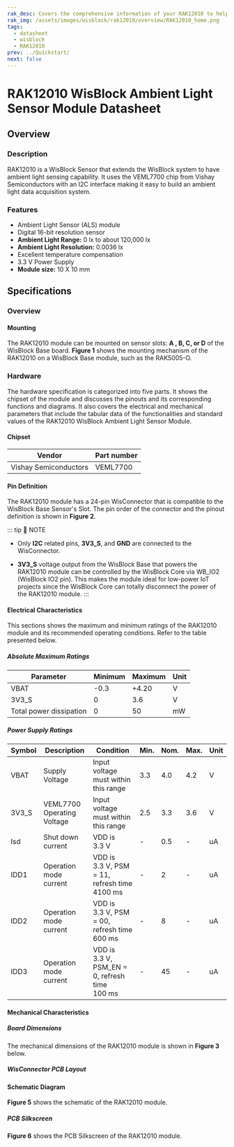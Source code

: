 ```yaml
---
rak_desc: Covers the comprehensive information of your RAK12010 to help you use it. This information includes technical specifications, characteristics, and requirements, and it also discusses the device components.
rak_img: /assets/images/wisblock/rak12010/overview/RAK12010_home.png
tags:
  - datasheet
  - wisblock
  - RAK12010
prev: ../Quickstart/
next: false
---
```


# RAK12010 WisBlock Ambient Light Sensor Module Datasheet

## Overview

### Description

RAK12010 is a WisBlock Sensor that extends the WisBlock system to have ambient light sensing capability. It uses the VEML7700 chip from Vishay Semiconductors with an I2C interface making it easy to build an ambient light data acquisition system.

### Features

- Ambient Light Sensor (ALS) module
- Digital 16-bit resolution sensor
- **Ambient Light Range:** 0&nbsp;lx to about 120,000&nbsp;lx 
- **Ambient Light Resolution:** 0.0036&nbsp;lx
- Excellent temperature compensation
- 3.3&nbsp;V Power Supply
- **Module size:** 10 X 10&nbsp;mm

## Specifications

### Overview

#### Mounting

The RAK12010 module can be mounted on sensor slots: **A , B, C, or D** of the WisBlock Base board. **Figure 1** shows the mounting mechanism of the RAK12010 on a WisBlock Base module, such as the RAK5005-O.

<rk-img
  src="/assets/images/wisblock/rak12010/datasheet/mounting-mechanism.png"
  width="50%"
  caption="RAK12010 mounting mechanism on a WisBlock Base module"
/>

### Hardware

The hardware specification is categorized into five parts. It shows the chipset of the module and discusses the pinouts and its corresponding functions and diagrams. It also covers the electrical and mechanical parameters that include the tabular data of the functionalities and standard values of the RAK12010 WisBlock Ambient Light Sensor Module.

#### Chipset
| Vendor                | Part number |
| --------------------- | ----------- |
| Vishay Semiconductors | VEML7700    |

#### Pin Definition

The RAK12010 module has a 24-pin WisConnector that is compatible to the WisBlock Base Sensor's Slot. The pin order of the connector and the pinout definition is shown in **Figure 2**. 

<rk-img
  src="/assets/images/wisblock/rak12010/datasheet/rak12010_pinout.svg"
  width="60%"
  caption="RAK12010 Pinout Diagram"
/>

::: tip 📝 NOTE
- Only **I2C** related pins, **3V3_S**, and **GND** are connected to the WisConnector.

- **3V3_S** voltage output from the WisBlock Base that powers the RAK12010 module can be controlled by the WisBlock Core via WB_IO2 (WisBlock IO2 pin). This makes the module ideal for low-power IoT projects since the WisBlock Core can totally disconnect the power of the RAK12010 module.
:::  

#### Electrical Characteristics

This sections shows the maximum and minimum ratings of the RAK12010 module and its recommended operating conditions. Refer to the table presented below.

##### Absolute Maximum Ratings

| Parameter               | Minimum | Maximum | Unit |
| ----------------------- | ------- | ------- | ---- |
| VBAT                    | -0.3    | +4.20   | V    |
| 3V3_S                   | 0       | 3.6     | V    |
| Total power dissipation | 0       | 50      | mW   |

##### Power Supply Ratings

| Symbol | Description                 | Condition                                               | Min. | Nom. | Max. | Unit |
| ------ | --------------------------- | ------------------------------------------------------- | ---- | ---- | ---- | ---- |
| VBAT   | Supply Voltage              | Input voltage must within this range                    | 3.3  | 4.0  | 4.2  | V    |
| 3V3_S  | VEML7700 Operating  Voltage | Input voltage must within this range                    | 2.5  | 3.3  | 3.6  | V    |
| Isd    | Shut down current           | VDD is 3.3&nbsp;V                                       | -    | 0.5  | -    | uA   |
| IDD1   | Operation mode current      | VDD is 3.3&nbsp;V, PSM = 11, refresh time 4100&nbsp;ms  | -    | 2    | -    | uA   |
| IDD2   | Operation mode current      | VDD is 3.3&nbsp;V, PSM = 00, refresh time 600&nbsp;ms   | -    | 8    | -    | uA   |
| IDD3   | Operation mode current      | VDD is 3.3&nbsp;V, PSM_EN = 0, refresh time 100&nbsp;ms | -    | 45   | -    | uA   |

#### Mechanical Characteristics

##### Board Dimensions

The mechanical dimensions of the RAK12010 module is shown in **Figure 3** below.

<rk-img
  src="/assets/images/wisblock/rak12010/datasheet/mechanical-dimensions.png"
  width="60%"
  caption="RAK12010 Mechanical Dimensions"
/>

##### WisConnector PCB Layout

<rk-img
  src="/assets/images/wisblock/rak12010/datasheet/wisconnector-pcb.png"
  width="100%"
  caption="WisConnector PCB footprint and recommendations"
/>

#### Schematic Diagram

**Figure 5** shows the schematic of the RAK12010 module.

<rk-img
  src="/assets/images/wisblock/rak12010/datasheet/rak12010-schematic.png"
  width="80%"
  caption="RAK12010 WisBlock Module Schematics"
/>

##### PCB Silkscreen

**Figure 6** shows the PCB Silkscreen of the RAK12010 module.

<rk-img
  src="/assets/images/wisblock/rak12010/datasheet/pcb-silkscreen.png"
  width="20%"
  caption="RAK12010 PCB Silkscreen"
/>
